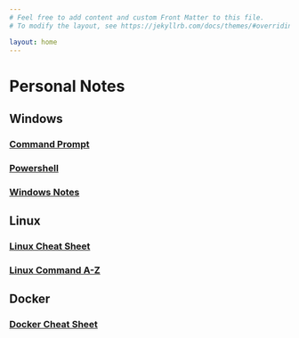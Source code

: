 ```yaml
---
# Feel free to add content and custom Front Matter to this file.
# To modify the layout, see https://jekyllrb.com/docs/themes/#overriding-theme-defaults

layout: home
---
```

# Personal Notes

## Windows

### [Command Prompt](docs/Windows/cmd.md)

### [Powershell](docs/Windows/powershell.md)

### [Windows Notes](docs/Windows/Windows-Notes.md)

## Linux

### [Linux Cheat Sheet](docs/linux/Linux_Cheat_Sheet.md)

### [Linux Command A-Z](docs/linux/linux_command_A-Z.md)

## Docker

### [Docker Cheat Sheet](docs/docker/Docker_cheat_sheet.md)


